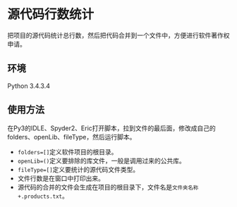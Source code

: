 # 源代码行数统计   
把项目的源代码统计总行数，然后把代码合并到一个文件中，方便进行软件著作权申请。   
## 环境
Python 3.4.3.4   
## 使用方法   
在Py3的IDLE、Spyder2、Eric打开脚本，拉到文件的最后面，修改成自己的folders、openLib、fileType，然后运行脚本。   

* `folders=[]`定义软件项目的根目录。   
* `openLib=()`定义要排除的库文件，一般是调用过来的公共库。
* `fileType=[]`定义要统计的源代码文件类型。
* 文件行数是在窗口中打印出来。
* 源代码的合并的文件会生成在项目的根目录下，文件名是`文件夹名称+.products.txt`。

